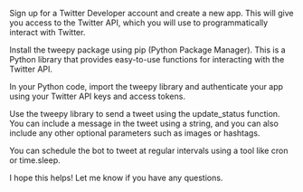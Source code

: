 Sign up for a Twitter Developer account and create a new app. This will give you access to the Twitter API, which you will use to programmatically interact with Twitter.

Install the tweepy package using pip (Python Package Manager). This is a Python library that provides easy-to-use functions for interacting with the Twitter API.

In your Python code, import the tweepy library and authenticate your app using your Twitter API keys and access tokens.

Use the tweepy library to send a tweet using the update_status function. You can include a message in the tweet using a string, and you can also include any other optional parameters such as images or hashtags.



You can schedule the bot to tweet at regular intervals using a tool like cron or time.sleep.

I hope this helps! Let me know if you have any questions.
